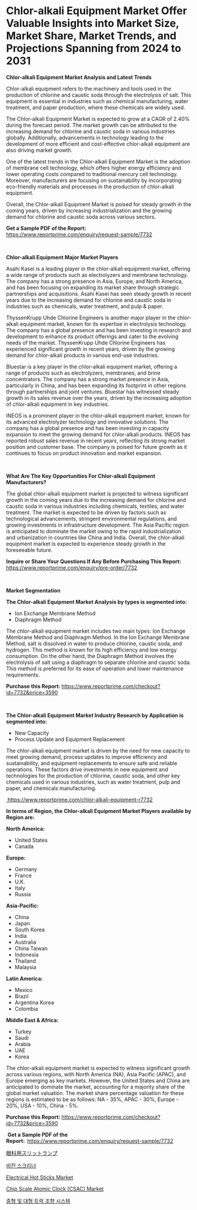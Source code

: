 <p><h1>Chlor-alkali Equipment Market Offer Valuable Insights into Market Size, Market Share, Market Trends, and Projections Spanning from 2024 to 2031</h1></p><p><strong>Chlor-alkali Equipment Market Analysis and Latest Trends</strong></p>
<p><p>Chlor-alkali equipment refers to the machinery and tools used in the production of chlorine and caustic soda through the electrolysis of salt. This equipment is essential in industries such as chemical manufacturing, water treatment, and paper production, where these chemicals are widely used.</p><p>The Chlor-alkali Equipment Market is expected to grow at a CAGR of 2.40% during the forecast period. The market growth can be attributed to the increasing demand for chlorine and caustic soda in various industries globally. Additionally, advancements in technology leading to the development of more efficient and cost-effective chlor-alkali equipment are also driving market growth.</p><p>One of the latest trends in the Chlor-alkali Equipment Market is the adoption of membrane cell technology, which offers higher energy efficiency and lower operating costs compared to traditional mercury cell technology. Moreover, manufacturers are focusing on sustainability by incorporating eco-friendly materials and processes in the production of chlor-alkali equipment.</p><p>Overall, the Chlor-alkali Equipment Market is poised for steady growth in the coming years, driven by increasing industrialization and the growing demand for chlorine and caustic soda across various sectors.</p></p>
<p><strong>Get a Sample PDF of the Report:&nbsp;</strong> <a href="https://www.reportprime.com/enquiry/request-sample/7732">https://www.reportprime.com/enquiry/request-sample/7732</a></p>
<p>&nbsp;</p>
<p><strong>Chlor-alkali Equipment Major Market Players</strong></p>
<p><p>Asahi Kasei is a leading player in the chlor-alkali equipment market, offering a wide range of products such as electrolyzers and membrane technology. The company has a strong presence in Asia, Europe, and North America, and has been focusing on expanding its market share through strategic partnerships and acquisitions. Asahi Kasei has seen steady growth in recent years due to the increasing demand for chlorine and caustic soda in industries such as chemicals, water treatment, and pulp & paper. </p><p>ThyssenKrupp Uhde Chlorine Engineers is another major player in the chlor-alkali equipment market, known for its expertise in electrolysis technology. The company has a global presence and has been investing in research and development to enhance its product offerings and cater to the evolving needs of the market. ThyssenKrupp Uhde Chlorine Engineers has experienced significant growth in recent years, driven by the growing demand for chlor-alkali products in various end-use industries.</p><p>Bluestar is a key player in the chlor-alkali equipment market, offering a range of products such as electrolyzers, membranes, and brine concentrators. The company has a strong market presence in Asia, particularly in China, and has been expanding its footprint in other regions through partnerships and joint ventures. Bluestar has witnessed steady growth in its sales revenue over the years, driven by the increasing adoption of chlor-alkali equipment in key industries.</p><p>INEOS is a prominent player in the chlor-alkali equipment market, known for its advanced electrolyzer technology and innovative solutions. The company has a global presence and has been investing in capacity expansion to meet the growing demand for chlor-alkali products. INEOS has reported robust sales revenue in recent years, reflecting its strong market position and customer base. The company is poised for future growth as it continues to focus on product innovation and market expansion.</p></p>
<p>&nbsp;</p>
<p><strong>What Are The Key Opportunities For Chlor-alkali Equipment Manufacturers?</strong></p>
<p><p>The global chlor-alkali equipment market is projected to witness significant growth in the coming years due to the increasing demand for chlorine and caustic soda in various industries including chemicals, textiles, and water treatment. The market is expected to be driven by factors such as technological advancements, stringent environmental regulations, and growing investments in infrastructure development. The Asia Pacific region is anticipated to dominate the market owing to the rapid industrialization and urbanization in countries like China and India. Overall, the chlor-alkali equipment market is expected to experience steady growth in the foreseeable future.</p></p>
<p><strong>Inquire or Share Your Questions If Any Before Purchasing This Report:</strong> <a href="https://www.reportprime.com/enquiry/pre-order/7732">https://www.reportprime.com/enquiry/pre-order/7732</a></p>
<p>&nbsp;</p>
<p><strong>Market Segmentation</strong></p>
<p><strong>The Chlor-alkali Equipment Market Analysis by types is segmented into:</strong></p>
<p><ul><li>Ion Exchange Membrane Method</li><li>Diaphragm Method</li></ul></p>
<p><p>The chlor-alkali equipment market includes two main types: Ion Exchange Membrane Method and Diaphragm Method. In the Ion Exchange Membrane Method, salt is dissolved in water to produce chlorine, caustic soda, and hydrogen. This method is known for its high efficiency and low energy consumption. On the other hand, the Diaphragm Method involves the electrolysis of salt using a diaphragm to separate chlorine and caustic soda. This method is preferred for its ease of operation and lower maintenance requirements.</p></p>
<p><strong>Purchase this Report:&nbsp;</strong><a href="https://www.reportprime.com/checkout?id=7732&price=3590">https://www.reportprime.com/checkout?id=7732&price=3590</a></p>
<p>&nbsp;</p>
<p><strong>The Chlor-alkali Equipment Market Industry Research by Application is segmented into:</strong></p>
<p><ul><li>New Capacity</li><li>Process Update and Equipment Replacement</li></ul></p>
<p><p>The chlor-alkali equipment market is driven by the need for new capacity to meet growing demand, process updates to improve efficiency and sustainability, and equipment replacements to ensure safe and reliable operations. These factors drive investments in new equipment and technologies for the production of chlorine, caustic soda, and other key chemicals used in various industries, such as water treatment, pulp and paper, and chemicals manufacturing.</p></p>
<p><a href="https://www.reportprime.com/chlor-alkali-equipment-r7732">&nbsp;https://www.reportprime.com/chlor-alkali-equipment-r7732</a></p>
<p><strong>In terms of Region, the Chlor-alkali Equipment Market Players available by Region are:</strong></p>
<p>
    <p> <strong> North America: </strong>
        <ul>
            <li>United States</li>
            <li>Canada</li>
        </ul>
        </p> 
    <p> <strong> Europe: </strong>
        <ul>
            <li>Germany</li>
            <li>France</li>
            <li>U.K.</li>
            <li>Italy</li>
            <li>Russia</li>
        </ul>
        </p> 
    <p> <strong> Asia-Pacific: </strong>
        <ul>
            <li>China</li>
            <li>Japan</li>
            <li>South Korea</li>
            <li>India</li>
            <li>Australia</li>
            <li>China Taiwan</li>
            <li>Indonesia</li>
            <li>Thailand</li>
            <li>Malaysia</li>
        </ul>
        </p> 
    <p> <strong> Latin America: </strong>
        <ul>
            <li>Mexico</li>
            <li>Brazil</li>
            <li>Argentina Korea</li>
            <li>Colombia</li>
        </ul>
        </p> 
    <p> <strong> Middle East & Africa: </strong>
        <ul>
            <li>Turkey</li>
            <li>Saudi</li>
            <li>Arabia</li>
            <li>UAE</li>
            <li>Korea</li>
        </ul>
    </p>
    </p>
<p><p>The chlor-alkali equipment market is expected to witness significant growth across various regions, with North America (NA), Asia Pacific (APAC), and Europe emerging as key markets. However, the United States and China are anticipated to dominate the market, accounting for a majority share of the global market valuation. The market share percentage valuation for these regions is estimated to be as follows: NA - 35%, APAC - 30%, Europe - 20%, USA - 10%, China - 5%.</p></p>
<p><strong>Purchase this Report: </strong><a href="https://www.reportprime.com/checkout?id=7732&price=3590">https://www.reportprime.com/checkout?id=7732&price=3590</a></p>
<p>&nbsp;<strong>Get a Sample PDF of the Report:&nbsp;&nbsp;</strong><a href="https://www.reportprime.com/enquiry/request-sample/7732">https://www.reportprime.com/enquiry/request-sample/7732</a></p>
<p><strong></strong></p>
<p><p><a href="https://github.com/xnljig2898992/Market-Research-Report-List-1/blob/main/929576727286.md">眼科用スリットランプ</a></p><p><a href="https://github.com/Elenrrera7685/Market-Research-Report-List-1/blob/main/379587427282.md">비전 스크리너</a></p><p><a href="https://issuu.com/reportprime-2/docs/electrical-hot-sticks-market-size-2030.pptx">Electrical Hot Sticks Market</a></p><p><a href="https://github.com/Whitneyboyettebo9kiw7yr13/Market-Research-Report-List-2/blob/main/chip-scale-atomic-clock-csac-market.md">Chip Scale Atomic Clock (CSAC) Market</a></p><p><a href="https://github.com/sammyUltyylrich9067856/Market-Research-Report-List-1/blob/main/666833927288.md">중형 및 대형 트럭 조향 시스템</a></p></p>